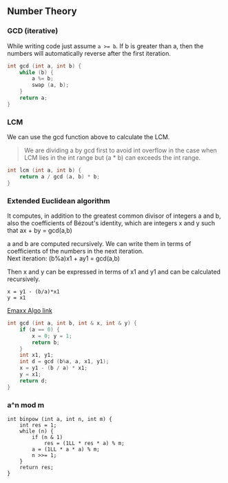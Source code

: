 ## Number Theory

### GCD (iterative)
While writing code just assume ```a >= b```. If b is greater than a, then the numbers will automatically reverse after the first iteration.

```c++
int gcd (int a, int b) {
    while (b) {
        a %= b;
        swap (a, b);
    }
    return a;
}
```

### LCM
We can use the gcd function above to calculate the LCM.  
>We are dividing a by gcd first to avoid int overflow in the case when LCM lies in the int range but (a * b) can exceeds the int range.  

```c++
int lcm (int a, int b) {
    return a / gcd (a, b) * b;
}
```

### Extended Euclidean algorithm
It computes, in addition to the greatest common divisor of integers a and b, also the coefficients of Bézout's identity, which are integers x and y such that
ax + by = gcd(a,b)  
  
a and b are computed recursively. We can write them in terms of coefficients of the numbers in the next iteration.  
Next iteration: (b%a)x1 + ay1 = gcd(a,b)

Then x and y can be expressed in terms of x1 and y1 and can be calculated recursively.

```
x = y1 - (b/a)*x1
y = x1
```

[Emaxx Algo link](https://e-maxx.ru/algo/extended_euclid_algorithm)

```c++
int gcd (int a, int b, int & x, int & y) {
    if (a == 0) {
        x = 0; y = 1;
        return b;
    }
    int x1, y1;
    int d = gcd (b%a, a, x1, y1);
    x = y1 - (b / a) * x1;
    y = x1;
    return d;
}
```

### a^n mod m

```
int binpow (int a, int n, int m) {
    int res = 1;
    while (n) {
        if (n & 1)
            res = (1LL * res * a) % m;
        a = (1LL * a * a) % m;
        n >>= 1;
    }
    return res;
}
```









